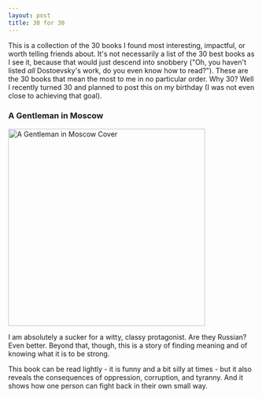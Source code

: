 ```yaml
---
layout: post
title: 30 for 30
---
```


This is a collection of the 30 books I found most interesting, impactful, or worth telling friends about. It's not necessarily a list of the 30 best books as I see it, because that would just descend into snobbery ("Oh, you haven't listed *all* Dostoevsky's work, do you even know how to read?"). These are the 30 books that mean the most to me in no particular order. Why 30? Well I recently turned 30 and planned to post this on my birthday (I was not even close to achieving that goal).

### A Gentleman in Moscow

[<img src="{{ site.baseurl }}/images/gim.png" alt="A Gentleman in Moscow Cover" style="width: 400px;"/>](https://www.google.ca/books/edition/A_Gentleman_in_Moscow/fn20CwAAQBAJ?hl=en&gbpv=0)

I am absolutely a sucker for a witty, classy protagonist. Are they Russian? Even better. Beyond that, though, this is a story of finding meaning and of knowing what it is to be strong.

This book can be read lightly - it is funny and a bit silly at times - but it also reveals the consequences of oppression, corruption, and tyranny. And it shows how one person can fight back in their own small way.